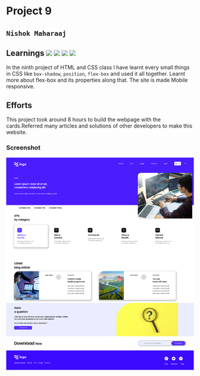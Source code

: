 # Project 9

## `Nishok Maharaaj`

## Learnings ![](https://img.shields.io/badge/Language-HTML-orange) ![](https://img.shields.io/badge/Language-CSS-green) ![](https://img.shields.io/badge/CSS-Position-yellow) ![](https://img.shields.io/badge/CSS-Flexbox-blue)

In the ninth project of HTML and CSS class I have learnt every small things in CSS like `box-shadow`, `position`, `flex-box` and used it all together. Learnt more about flex-box and its properties along that. The site is made Mobile responsive.

## Efforts

This project took around 8 hours to build the webpage with the cards.Referred many articles and solutions of other developers to make this website.

### Screenshot

![Project 9](./output9.png)
